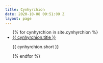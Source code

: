 ```yaml
---
title: Cynhyrchion
date: 2020-10-08 09:51:00 Z
layout: page
---
```


<ul>
  {% for cynhyrchion in site.cynhyrchion %}
    <li>
      <a href="{{ product.url }}">{{ cynhyrchion.title }}</a>
<p>{{ cynhyrchion.short }}</p>
    </li>
  {% endfor %}
</ul>